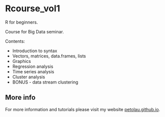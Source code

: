 # Rcourse_vol1

R for beginners.

Course for Big Data seminar.

Contents:
 - Introduction to syntax
 - Vectors, matrices, data.frames, lists
 - Graphics
 - Regression analysis
 - Time series analysis
 - Cluster analysis
 - BONUS - data stream clustering

## More info

For more information and tutorials please visit my website [petolau.github.io](https://petolau.github.io/).
